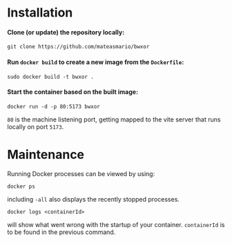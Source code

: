 # Installation

#### Clone (or update) the repository locally:
```
git clone https://github.com/mateasmario/bwxor
```
#### Run `docker build` to create a new image from the `Dockerfile`:
```
sudo docker build -t bwxor .
```
#### Start the container based on the built image:
```
docker run -d -p 80:5173 bwxor
```

`80` is the machine listening port, getting mapped to the vite server that runs locally on port `5173`.

# Maintenance

Running Docker processes can be viewed by using:
```
docker ps
```
including `-all` also displays the recently stopped processes.

```
docker logs <containerId>
```
will show what went wrong with the startup of your container. `containerId` is to be found in the previous command.
